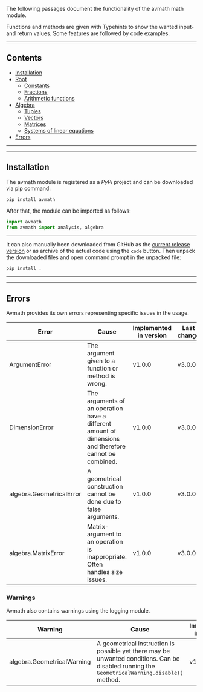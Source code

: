The following passages document the
functionality of  the avmath math module.

Functions and methods are given with
Typehints to show the wanted input- and return
values. Some features are followed by code
examples.

---
## Contents

* [Installation](#installation)
* [Root](Avmath-root)
  * [Constants](Avmath-root#constants)
  * [Fractions](Avmath-root#fraction)
  * [Arithmetic functions](Avmath-root#arithmetic-functions)
* [Algebra](algebra.#avmath-algebra-documentation)
  * [Tuples](algebra#tuple)
  * [Vectors](algebra#vector)
  * [Matrices](algebra#matrix)
  * [Systems of linear equations](algebra#sle)
* [Errors](#errors)

---
---
## Installation

The avmath module is registered as a _PyPi_ project and
 can be downloaded via pip command:
```
pip install avmath
```

After that, the module can be imported as follows:
```python
import avmath
from avmath import analysis, algebra
```
---
It can also manually been downloaded from GitHub as the
[current release version](https://github.com/ballandt/avmath/releases)
or as archive of the actual code using the `code` button.
Then unpack the downloaded files and open command prompt in
the unpacked file:
````
pip install .
````

---

---
## Errors

Avmath provides its own errors representing specific issues in the usage.

| Error                    | Cause                                                                                                 | Implemented in version | Last change |
|--------------------------|-------------------------------------------------------------------------------------------------------|------------------------|-------------|
| ArgumentError            | The argument given to a function or method is wrong.                                                  | v1.0.0                 | v3.0.0      |
| DimensionError           | The arguments of an operation have a different amount of dimensions and therefore cannot be combined. | v1.0.0                 | v3.0.0      |
| algebra.GeometricalError | A geometrical construction cannot be done due to false arguments.                                     | v1.0.0                 | v3.0.0      |
| algebra.MatrixError      | Matrix-argument to an operation is inappropriate. Often handles size issues.                          | v1.0.0                 | v3.0.0      |

### Warnings

Avmath also contains warnings using the logging module.

| Warning                    | Cause                                                                                                                                          | Implemented in version | Last change |
|----------------------------|------------------------------------------------------------------------------------------------------------------------------------------------|------------------------|-------------|
| algebra.GeometricalWarning | A geometrical instruction is possible yet there may be unwanted conditions. Can be disabled running the `GeometricalWarning.disable()` method. | v1.0.0                 | v3.0.0      |